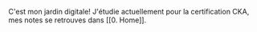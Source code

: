 C'est mon jardin digitale! J'étudie actuellement pour la certification CKA, mes notes se retrouves dans [[0. Home]].